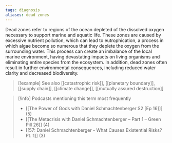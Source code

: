 ```yaml
---
tags: diagnosis
aliases: dead zones
---
```


Dead zones refer to regions of the ocean depleted of the dissolved oxygen necessary to support marine and aquatic life. These zones are caused by excessive nutrient pollution, which can lead to eutrophication, a process in which algae become so numerous that they deplete the oxygen from the surrounding water. This process can create an imbalance of the local marine environment, having devastating impacts on living organisms and eliminating entire species from the ecosystem. In addition, dead zones often result in further environmental consequences, including reduced water clarity and decreased biodiversity.

> [!example] See also
> [[catastrophic risk]], [[planetary boundary]], [[supply chain]], [[climate change]], [[mutually assured destruction]]

> [!info] Podcasts mentioning this term most frequently
> * [[The Power of Gods with Daniel Schmachtenberger S2 [Ep 16]]] (5)
> * [[The Metacrisis with Daniel Schmachtenberger – Part 1 – Green Pill 26]] (4)
> * [[57: Daniel Schmachtenberger - What Causes Existential Risks? Pt. 1]] (3)
